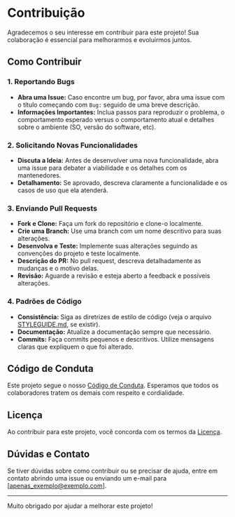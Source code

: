 # Contribuição

Agradecemos o seu interesse em contribuir para este projeto! Sua colaboração é essencial para melhorarmos e evoluirmos juntos.

## Como Contribuir

### 1. Reportando Bugs
- **Abra uma Issue:** Caso encontre um bug, por favor, abra uma issue com o título começando com `Bug:` seguido de uma breve descrição.
- **Informações Importantes:** Inclua passos para reproduzir o problema, o comportamento esperado versus o comportamento atual e detalhes sobre o ambiente (SO, versão do software, etc).

### 2. Solicitando Novas Funcionalidades
- **Discuta a Ideia:** Antes de desenvolver uma nova funcionalidade, abra uma issue para debater a viabilidade e os detalhes com os mantenedores.
- **Detalhamento:** Se aprovado, descreva claramente a funcionalidade e os casos de uso que ela atenderá.

### 3. Enviando Pull Requests
- **Fork e Clone:** Faça um fork do repositório e clone-o localmente.
- **Crie uma Branch:** Use uma branch com um nome descritivo para suas alterações.
- **Desenvolva e Teste:** Implemente suas alterações seguindo as convenções do projeto e teste localmente.
- **Descrição do PR:** No pull request, descreva detalhadamente as mudanças e o motivo delas.
- **Revisão:** Aguarde a revisão e esteja aberto a feedback e possíveis alterações.

### 4. Padrões de Código
- **Consistência:** Siga as diretrizes de estilo de código (veja o arquivo [STYLEGUIDE.md](STYLEGUIDE.md), se existir).
- **Documentação:** Atualize a documentação sempre que necessário.
- **Commits:** Faça commits pequenos e descritivos. Utilize mensagens claras que expliquem o que foi alterado.

## Código de Conduta

Este projeto segue o nosso [Código de Conduta](CODE_OF_CONDUCT.md). Esperamos que todos os colaboradores tratem os demais com respeito e cordialidade.

## Licença

Ao contribuir para este projeto, você concorda com os termos da [Licença](LICENSE).

## Dúvidas e Contato

Se tiver dúvidas sobre como contribuir ou se precisar de ajuda, entre em contato abrindo uma issue ou enviando um e-mail para [apenas_exemplo@exemplo.com].

---

Muito obrigado por ajudar a melhorar este projeto!
